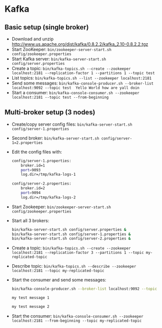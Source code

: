 # Kafka



## Basic setup (single broker)

- Download and unzip http://www.us.apache.org/dist/kafka/0.8.2.2/kafka_2.10-0.8.2.2.tgz
- Start ZooKeeper: `bin/zookeeper-server-start.sh config/zookeeper.properties`
- Start Kafka server: `bin/kafka-server-start.sh config/server.properties`
- Create a topic: `bin/kafka-topics.sh --create --zookeeper localhost:2181 --replication-factor 1 --partitions 1 --topic test`
- List topics: `bin/kafka-topics.sh --list --zookeeper localhost:2181`
- Send some messages: ```bin/kafka-console-producer.sh --broker-list localhost:9092 --topic test 
                         Yello
                         World
                         how are yall doin```
- Start a consumer: `bin/kafka-console-consumer.sh --zookeeper localhost:2181 --topic test --from-beginning`

## Multi-broker setup (3 nodes)

- Create/copy server config files: `bin/kafka-server-start.sh config/server-1.properties`
- Second broker: `bin/kafka-server-start.sh config/server-1=2.properties`
- Edit the config files with: 
	```bash
	config/server-1.properties:
	    broker.id=1
	    port=9093
	    log.dir=/tmp/kafka-logs-1
	 
	config/server-2.properties:
	    broker.id=2
	    port=9094
	    log.dir=/tmp/kafka-logs-2
	```

- Start Zookeeper: `bin/zookeeper-server-start.sh config/zookeeper.properties`
- Start all 3 brokers: 
	```bash
	bin/kafka-server-start.sh config/server.properties &
	bin/kafka-server-start.sh config/server-1.properties &
	bin/kafka-server-start.sh config/server-2.properties &
	```
- Create a topic: `bin/kafka-topics.sh --create --zookeeper localhost:2181 --replication-factor 3 --partitions 1 --topic my-replicated-topic`
- Describe topic: `bin/kafka-topics.sh --describe --zookeeper localhost:2181 --topic my-replicated-topic`
- Start the consumer and send some messages: 
	```bash
	bin/kafka-console-producer.sh --broker-list localhost:9092 --topic my-replicated-topic
	
	my test message 1
	
	my test message 2
	```
- Start the consumer: `bin/kafka-console-consumer.sh --zookeeper localhost:2181 --from-beginning --topic my-replicated-topic`
